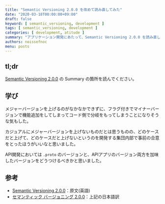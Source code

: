 ```yaml
---
title: "Semantic Versioning 2.0.0 を改めて読み直してみた"
date: "2020-03-18T00:00:00+09:00"
draft: false
keyword: [ semantic_versioning, development ]
tags: [ semantic_versioning, development ]
categories: [ development, atitude ]
summary: "アプリケーション開発にあたって、Semantic Versioning 2.0.0 を読み直して認識が曖昧だった部分を見直した"
authors: noissefnoc
menu: posts
---
```


## tl;dr

[Semantic Versioning 2.0.0](https://semver.org/) の Summary の箇所を読んでください。


## 学び

メジャーバージョンを上げるのがなかなかできずに、フラグ付きでマイナーバージョンで機能追加をしてしまってコード側で分岐をもってしまうことになりそうな気もした。

カジュアルにメジャーバージョンを上げないものだとは思うものの、どのケースだと上げて、どのケースだと上げないというのを開発する集団内部で事前の合意をとったほうがいいなと思いました。

API開発においては `.proto` のバージョンと、APIアプリのバージョン両方を加味したバージョンをどうつけるべきかと思いました。


## 参考

* [Semantic Versioning 2.0.0](https://semver.org/)：原文(英語)
* [セマンティック バージョニング 2.0.0](https://semver.org/lang/ja/)：上記の日本語訳
